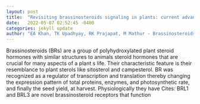 ```yaml
---
layout: post
title:  "Revisiting brassinosteroids signaling in plants: current advances and challenges"
date:   2022-05-07 02:52:45 -0400
categories: jekyll update
author: "EA Khan, TK Upadhyay, RK Prajapat, M Mathur - Brassinosteroids in Plant , 2022"
---
```

Brassinosteroids (BRs) are a group of polyhydroxylated plant steroid hormones with similar structures to animals  steroid hormones that are crucial for many aspects of a plant s life. Their characteristic feature is their resemblance to plant sterols like sitosterol and campesterol. BR was recognized as a regulator of transcription and translation thereby changing the expression pattern of total proteins, enzymes, and photosynthetic rate, and finally the seed yield, at harvest. Physiologically they have Cites: BRL1 and BRL3 are novel brassinosteroid receptors that function